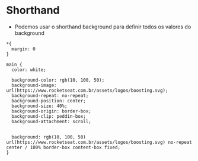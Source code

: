 
# Shorthand

* Podemos usar o shorthand background para definir todos os valores do background


```
*{
  margin: 0
}

main {
  color: white; 
 
  background-color: rgb(10, 100, 50);
  background-image: url(https://www.rocketseat.com.br/assets/logos/boosting.svg); 
  background-repeat: no-repeat;
  background-position: center;
  background-size: 40%;
  background-origin: border-box;
  background-clip: peddin-box;
  background-attachment: scroll;
  
  
  background: rgb(10, 100, 50) url(https://www.rocketseat.com.br/assets/logos/boosting.svg) no-repeat center / 100% border-box content-box fixed;
}
```